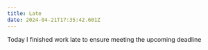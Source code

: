 ```yaml
---
title: Late
date: 2024-04-21T17:35:42.601Z
---
```


Today I finished work late to ensure meeting the upcoming deadline
